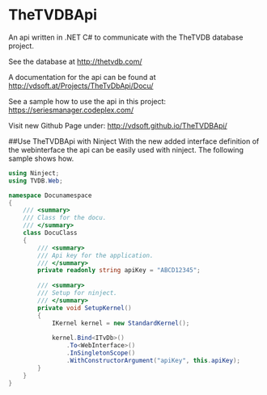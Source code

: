 TheTVDBApi
==========

An api written in .NET C# to communicate with the TheTVDB database project.

See the database at http://thetvdb.com/

A documentation for the api can be found at http://vdsoft.at/Projects/TheTvDbApi/Docu/

See a sample how to use the api in this project: https://seriesmanager.codeplex.com/ 

Visit new Github Page under: http://vdsoft.github.io/TheTVDBApi/

##Use TheTVDBApi with Ninject
With the new added interface definition of the webinterface the api can be easily used with ninject. The following sample shows how.

```csharp
using Ninject;
using TVDB.Web;

namespace Docunamespace
{
    /// <summary>
    /// Class for the docu.
    /// </summary>
    class DocuClass
    {
		/// <summary>
		/// Api key for the application.
		/// </summary>
		private readonly string apiKey = "ABCD12345";
	
		/// <summary>
		/// Setup for ninject.
		/// </summary>
		private void SetupKernel()
		{
			IKernel kernel = new StandardKernel();
	
			kernel.Bind<ITvDb>()
				.To<WebInterface>()
				.InSingletonScope()
				.WithConstructorArgument("apiKey", this.apiKey);
		}
    }
}
```
